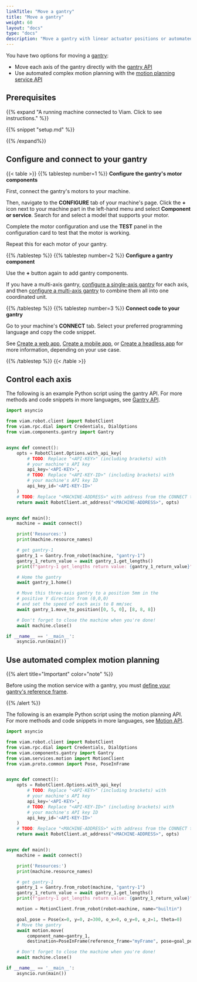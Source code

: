 ```yaml
---
linkTitle: "Move a gantry"
title: "Move a gantry"
weight: 60
layout: "docs"
type: "docs"
description: "Move a gantry with linear actuator positions or automated motion planning."
---
```


You have two options for moving a [gantry](/operate/reference/components/gantry/):

- Move each axis of the gantry directly with the [gantry API](/dev/reference/apis/components/gantry/)
- Use automated complex motion planning with the [motion planning service API](/dev/reference/apis/services/motion/)

## Prerequisites

{{% expand "A running machine connected to Viam. Click to see instructions." %}}

{{% snippet "setup.md" %}}

{{% /expand%}}

## Configure and connect to your gantry

{{< table >}}
{{% tablestep number=1 %}}
**Configure the gantry's motor components**

First, connect the gantry's motors to your machine.

Then, navigate to the **CONFIGURE** tab of your machine's page.
Click the **+** icon next to your machine part in the left-hand menu and select **Component or service**.
Search for and select a model that supports your motor.

Complete the motor configuration and use the **TEST** panel in the configuration card to test that the motor is working.

Repeat this for each motor of your gantry.

{{% /tablestep %}}
{{% tablestep number=2 %}}
**Configure a gantry component**

Use the **+** button again to add gantry components.

If you have a multi-axis gantry, [configure a single-axis gantry](/operate/reference/components/gantry/single-axis/) for each axis, and then [configure a multi-axis gantry](/operate/reference/components/gantry/multi-axis/) to combine them all into one coordinated unit.

{{% /tablestep %}}
{{% tablestep number=3 %}}
**Connect code to your gantry**

Go to your machine's **CONNECT** tab.
Select your preferred programming language and copy the code snippet.

See [Create a web app](/operate/control/web-app/), [Create a mobile app](/operate/control/mobile-app/), or [Create a headless app](/operate/control/headless-app/) for more information, depending on your use case.

{{% /tablestep %}}
{{< /table >}}

## Control each axis

The following is an example Python script using the gantry API.
For more methods and code snippets in more languages, see [Gantry API](/dev/reference/apis/components/gantry/).

```python {class="line-numbers linkable-line-numbers"}
import asyncio

from viam.robot.client import RobotClient
from viam.rpc.dial import Credentials, DialOptions
from viam.components.gantry import Gantry


async def connect():
    opts = RobotClient.Options.with_api_key(
        # TODO: Replace "<API-KEY>" (including brackets) with
        # your machine's API key
        api_key='<API-KEY>',
        # TODO: Replace "<API-KEY-ID>" (including brackets) with
        # your machine's API key ID
        api_key_id='<API-KEY-ID>'
    )
    # TODO: Replace "<MACHINE-ADDRESS>" with address from the CONNECT tab.
    return await RobotClient.at_address("<MACHINE-ADDRESS>", opts)


async def main():
    machine = await connect()

    print('Resources:')
    print(machine.resource_names)

    # get gantry-1
    gantry_1 = Gantry.from_robot(machine, "gantry-1")
    gantry_1_return_value = await gantry_1.get_lengths()
    print(f"gantry-1 get_lengths return value: {gantry_1_return_value}")

    # Home the gantry
    await gantry_1.home()

    # Move this three-axis gantry to a position 5mm in the
    # positive Y direction from (0,0,0)
    # and set the speed of each axis to 8 mm/sec
    await gantry_1.move_to_position([0, 5, 0], [8, 8, 8])

    # Don't forget to close the machine when you're done!
    await machine.close()

if __name__ == '__main__':
    asyncio.run(main())
```

## Use automated complex motion planning

{{% alert title="Important" color="note" %}}

Before using the motion service with a gantry, you must [define your gantry's reference frame](/operate/reference/services/frame-system/).

{{% /alert %}}

The following is an example Python script using the motion planning API.
For more methods and code snippets in more languages, see [Motion API](/dev/reference/apis/services/motion/).

```python {class="line-numbers linkable-line-numbers"}
import asyncio

from viam.robot.client import RobotClient
from viam.rpc.dial import Credentials, DialOptions
from viam.components.gantry import Gantry
from viam.services.motion import MotionClient
from viam.proto.common import Pose, PoseInFrame


async def connect():
    opts = RobotClient.Options.with_api_key(
        # TODO: Replace "<API-KEY>" (including brackets) with
        # your machine's API key
        api_key='<API-KEY>',
        # TODO: Replace "<API-KEY-ID>" (including brackets) with
        # your machine's API key ID
        api_key_id='<API-KEY-ID>'
    )
    # TODO: Replace "<MACHINE-ADDRESS>" with address from the CONNECT tab.
    return await RobotClient.at_address("<MACHINE-ADDRESS>", opts)


async def main():
    machine = await connect()

    print('Resources:')
    print(machine.resource_names)

    # get gantry-1
    gantry_1 = Gantry.from_robot(machine, "gantry-1")
    gantry_1_return_value = await gantry_1.get_lengths()
    print(f"gantry-1 get_lengths return value: {gantry_1_return_value}")

    motion = MotionClient.from_robot(robot=machine, name="builtin")

    goal_pose = Pose(x=0, y=0, z=300, o_x=0, o_y=0, o_z=1, theta=0)
    # Move the gantry
    await motion.move(
        component_name=gantry_1,
        destination=PoseInFrame(reference_frame="myFrame", pose=goal_pose))

    # Don't forget to close the machine when you're done!
    await machine.close()

if __name__ == '__main__':
    asyncio.run(main())
```
